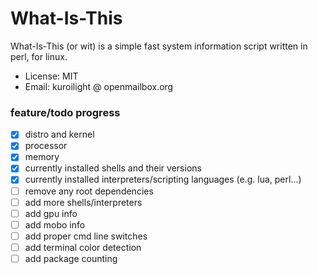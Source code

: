 What-Is-This
============
What-Is-This (or wit) is a simple fast system information script written in perl, for linux.
 * License: MIT
 * Email: kuroilight @ openmailbox.org

 ### feature/todo progress
 - [x] distro and kernel
 - [x] processor
 - [x] memory
 - [x] currently installed shells and their versions
 - [x] currently installed interpreters/scripting languages (e.g. lua, perl...)
 - [ ] remove any root dependencies
 - [ ] add more shells/interpreters
 - [ ] add gpu info
 - [ ] add mobo info
 - [ ] add proper cmd line switches
 - [ ] add terminal color detection
 - [ ] add package counting
